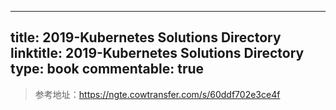 
---
title: 2019-Kubernetes Solutions Directory
linktitle: 2019-Kubernetes Solutions Directory
type: book
commentable: true
---

> 参考地址：https://ngte.cowtransfer.com/s/60ddf702e3ce4f

    